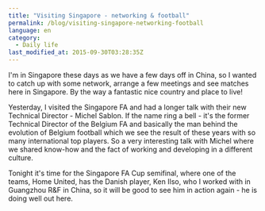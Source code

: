 ```yaml
---
title: "Visiting Singapore - networking & football"
permalink: /blog/visiting-singapore-networking-football
language: en
category:
  - Daily life
last_modified_at: 2015-09-30T03:28:35Z
---
```


I'm in Singapore these days as we have a few days off in China, so I wanted to catch up with some network, arrange a few meetings and see matches here in Singapore. By the way a fantastic nice country and place to live!

Yesterday, I visited the Singapore FA and had a longer talk with their new Technical Director - Michel Sablon. If the name ring a bell - it's the former Technical Director of the Belgium FA and basically the man behind the evolution of Belgium football which we see the result of these years with so many international top players. So a very interesting talk with Michel where we shared know-how and the fact of working and developing in a different culture.

Tonight it's time for the Singapore FA Cup semifinal, where one of the teams, Home United, has the Danish player, Ken Ilso, who I worked with in Guangzhou R&F in China, so it will be good to see him in action again - he is doing well out here.
